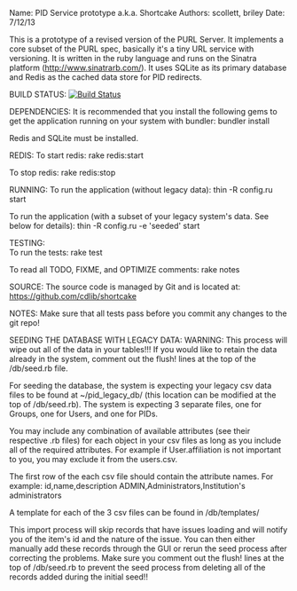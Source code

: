 Name:     PID Service prototype a.k.a. Shortcake
Authors:  scollett, briley
Date:     7/12/13

This is a prototype of a revised version of the PURL Server. It implements a core subset of the PURL spec, basically it's a tiny URL service with versioning. It is written in the ruby language and runs on the Sinatra platform (http://www.sinatrarb.com/). It uses SQLite as its primary database and Redis as the cached data store for PID redirects.

BUILD STATUS:
[![Build Status](https://secure.travis-ci.org/cdlib/shortcake.png)](http://travis-ci.org/cdlib/shortcake)

DEPENDENCIES:
  It is recommended that you install the following gems to get the application running on
  your system with bundler: bundler install

  Redis and SQLite must be installed.


REDIS:
  To start redis:
    rake redis:start
    
  To stop redis:
    rake redis:stop
    
RUNNING:
  To run the application (without legacy data):
    thin -R config.ru start
    
  To run the application (with a subset of your legacy system's data. See below for details):
    thin -R config.ru -e 'seeded' start

TESTING:    
  To run the tests:
    rake test
	
  To read all TODO, FIXME, and OPTIMIZE comments:
    rake notes 
	

SOURCE:
  The source code is managed by Git and is located at:
    https://github.com/cdlib/shortcake


NOTES:
  Make sure that all tests pass before you commit any changes to the git repo!
	
	
SEEDING THE DATABASE WITH LEGACY DATA:
  WARNING: This process will wipe out all of the data in your tables!!! If you would like to retain the data already in the system, comment out
           the flush! lines at the top of the /db/seed.rb file.

  For seeding the database, the system is expecting your legacy csv data files to be found at ~/pid_legacy_db/ (this location can be modified at
  the top of /db/seed.rb). The system is expecting 3 separate files, one for Groups, one for Users, and one for PIDs.
  
  You may include any combination of available attributes (see their respective .rb files) for each object in your csv files as long as you 
  include all of the required attributes. For example if User.affiliation is not important to you, you may exclude it from the users.csv.
  
  The first row of the each csv file should contain the attribute names. For example:
  			id,name,description
  		  	ADMIN,Administrators,Institution's administrators
			
  A template for each of the 3 csv files can be found in /db/templates/
  				
  This import process will skip records that have issues loading and will notify you of the item's id and the nature of the issue. You can then 
  either manually add these records through the GUI or rerun the seed process after correcting the problems. Make sure you comment out the 
  flush! lines at the top of /db/seed.rb to prevent the seed process from deleting all of the records added during the initial seed!! 
